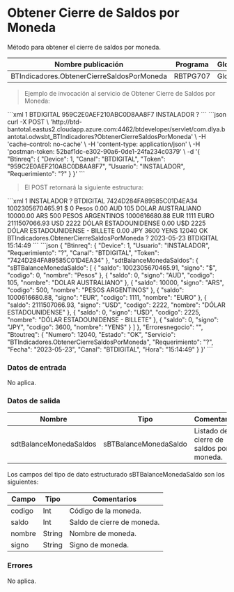 # Obtener Cierre de Saldos por Moneda 

Método para obtener el cierre de saldos por moneda. 

Nombre publicación | Programa | Global/País 
--------- | ----------- | ----------- 
BTIndicadores.ObtenerCierreSaldosPorMoneda | RBTPG707 | Global 

> Ejemplo de invocación al servicio de Obtener Cierre de Saldos por Moneda: 

<code-group> 
<code-block title="XML" active> 
```xml 
<soapenv:Envelope xmlns:soapenv="http://schemas.xmlsoap.org/soap/envelope/" xmlns:bts="http://uy.com.dlya.bantotal/BTSOA/"> 
   <soapenv:Header/> 
   <soapenv:Body> 
      <bts:BTIndicadores.ObtenerCierreSaldosPorMoneda> 
       <bts:Btinreq> 
            <bts:Device>1</bts:Device> 
            <bts:Canal>BTDIGITAL</bts:Canal> 
            <bts:Token>959C2E0AEF210ABC0D8AA8F7</bts:Token> 
            <bts:Usuario>INSTALADOR</bts:Usuario> 
            <bts:Requerimiento>?</bts:Requerimiento> 
         </bts:Btinreq> 
      </bts:BTIndicadores.ObtenerCierreSaldosPorMoneda> 
   </soapenv:Body> 
</soapenv:Envelope> 
``` 
</code-block> 

<code-block title="JSON"> 
```json 
curl -X POST \ 
	'http://btd-bantotal.eastus2.cloudapp.azure.com:4462/btdeveloper/servlet/com.dlya.bantotal.odwsbt_BTIndicadores?ObtenerCierreSaldosPorMoneda' \ 
	-H 'cache-control: no-cache' \ 
	-H 'content-type: application/json' \ 
	-H 'postman-token: 52baf1dc-e302-90a6-0de1-24fa234c0379' \ 
	-d '{ 
   "Btinreq": { 
      "Device": 1, 
      "Canal": "BTDIGITAL", 
      "Token": "959C2E0AEF210ABC0D8AA8F7", 
      "Usuario": "INSTALADOR", 
      "Requerimiento": "?" 
   } 
}' 
``` 
</code-block> 
</code-group> 

> El POST retornará la siguiente estructura: 

<code-group> 
<code-block title="XML" active> 
```xml 
<SOAP-ENV:Envelope xmlns:SOAP-ENV="http://schemas.xmlsoap.org/soap/envelope/" xmlns:xsd="http://www.w3.org/2001/XMLSchema" xmlns:SOAP-ENC="http://schemas.xmlsoap.org/soap/encoding/" xmlns:xsi="http://www.w3.org/2001/XMLSchema-instance"> 
   <SOAP-ENV:Body> 
      <BTIndicadores.ObtenerCierreSaldosPorMonedaResponse xmlns="http://uy.com.dlya.bantotal/BTSOA/"> 
         <Btinreq> 
            <Device>1</Device> 
            <Usuario>INSTALADOR</Usuario> 
            <Requerimiento>?</Requerimiento> 
            <Canal>BTDIGITAL</Canal> 
            <Token>7424D284FA89585C01D4EA34</Token> 
         </Btinreq> 
         <sdtBalanceMonedaSaldos> 
            <sBTBalanceMonedaSaldo> 
               <saldo>1002305670465.91</saldo> 
               <signo>$</signo> 
               <codigo>0</codigo> 
               <nombre>Pesos</nombre> 
            </sBTBalanceMonedaSaldo> 
            <sBTBalanceMonedaSaldo> 
               <saldo>0.00</saldo> 
               <signo>AUD</signo> 
               <codigo>105</codigo> 
               <nombre>DOLAR AUSTRALIANO</nombre> 
            </sBTBalanceMonedaSaldo> 
            <sBTBalanceMonedaSaldo> 
               <saldo>10000.00</saldo> 
               <signo>ARS</signo> 
               <codigo>500</codigo> 
               <nombre>PESOS ARGENTINOS</nombre> 
            </sBTBalanceMonedaSaldo> 
            <sBTBalanceMonedaSaldo> 
               <saldo>1000616680.88</saldo> 
               <signo>EUR</signo> 
               <codigo>1111</codigo> 
               <nombre>EURO</nombre> 
            </sBTBalanceMonedaSaldo> 
            <sBTBalanceMonedaSaldo> 
               <saldo>2111507066.93</saldo> 
               <signo>USD</signo> 
               <codigo>2222</codigo> 
               <nombre>DÓLAR ESTADOUNIDENSE</nombre> 
            </sBTBalanceMonedaSaldo> 
            <sBTBalanceMonedaSaldo> 
               <saldo>0.00</saldo> 
               <signo>U$D</signo> 
               <codigo>2225</codigo> 
               <nombre>DÓLAR ESTADOUNIDENSE - BILLETE</nombre> 
            </sBTBalanceMonedaSaldo> 
            <sBTBalanceMonedaSaldo> 
               <saldo>0.00</saldo> 
               <signo>JPY</signo> 
               <codigo>3600</codigo> 
               <nombre>YENS</nombre> 
            </sBTBalanceMonedaSaldo> 
         </sdtBalanceMonedaSaldos> 
         <Erroresnegocio></Erroresnegocio> 
         <Btoutreq> 
            <Numero>12040</Numero> 
            <Estado>OK</Estado> 
            <Servicio>BTIndicadores.ObtenerCierreSaldosPorMoneda</Servicio> 
            <Requerimiento>?</Requerimiento> 
            <Fecha>2023-05-23</Fecha> 
            <Canal>BTDIGITAL</Canal> 
            <Hora>15:14:49</Hora> 
         </Btoutreq> 
      </BTIndicadores.ObtenerCierreSaldosPorMonedaResponse> 
   </SOAP-ENV:Body> 
</SOAP-ENV:Envelope> 
``` 
</code-block> 

<code-block title="JSON"> 
```json 
{ 
   "Btinreq": { 
      "Device": 1, 
      "Usuario": "INSTALADOR", 
      "Requerimiento": "?", 
      "Canal": "BTDIGITAL", 
      "Token": "7424D284FA89585C01D4EA34" 
   }, 
   "sdtBalanceMonedaSaldos": { 
      "sBTBalanceMonedaSaldo": [ 
      { 
         "saldo": 1002305670465.91, 
         "signo": "$", 
         "codigo": 0, 
         "nombre": "Pesos" 
      }, 
      { 
         "saldo": 0, 
         "signo": "AUD", 
         "codigo": 105, 
         "nombre": "DOLAR AUSTRALIANO" 
      }, 
      { 
         "saldo": 10000, 
         "signo": "ARS", 
         "codigo": 500, 
         "nombre": "PESOS ARGENTINOS" 
      }, 
      { 
         "saldo": 1000616680.88, 
         "signo": "EUR", 
         "codigo": 1111, 
         "nombre": "EURO" 
      }, 
      { 
         "saldo": 2111507066.93, 
         "signo": "USD", 
         "codigo": 2222, 
         "nombre": "DÓLAR ESTADOUNIDENSE" 
      }, 
      { 
         "saldo": 0, 
         "signo": "U$D", 
         "codigo": 2225, 
         "nombre": "DÓLAR ESTADOUNIDENSE - BILLETE" 
      }, 
      { 
         "saldo": 0, 
         "signo": "JPY", 
         "codigo": 3600, 
         "nombre": "YENS" 
      } 
      ] 
   }, 
   "Erroresnegocio": "", 
   "Btoutreq": { 
      "Numero": 12040, 
      "Estado": "OK", 
      "Servicio": "BTIndicadores.ObtenerCierreSaldosPorMoneda", 
      "Requerimiento": "?", 
      "Fecha": "2023-05-23", 
      "Canal": "BTDIGITAL", 
      "Hora": "15:14:49" 
   } 
}' 
``` 
</code-block> 
</code-group> 

### Datos de entrada 

No aplica. 

### Datos de salida 

Nombre | Tipo | Comentarios 
--------- | ----------- | ----------- 
sdtBalanceMonedaSaldos | sBTBalanceMonedaSaldo | Listado de cierre de saldos por moneda. 

Los campos del tipo de dato estructurado sBTBalanceMonedaSaldo son los siguientes: 

Campo | Tipo | Comentarios 
--------- | ----------- | ----------- 
codigo | Int | Código de la moneda. 
saldo | Int | Saldo de cierre de moneda. 
nombre | String | Nombre de moneda. 
signo | String | Signo de moneda. 

### Errores 

No aplica. 


 
